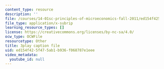 ```yaml
---
content_type: resource
description: ''
file: /courses/14-01sc-principles-of-microeconomics-fall-2011/ed154f425f475ab1b936f068787e1eee_zFIB8-30YhA.vtt
file_type: application/x-subrip
learning_resource_types: []
license: https://creativecommons.org/licenses/by-nc-sa/4.0/
ocw_type: OCWFile
resourcetype: Other
title: 3play caption file
uid: ed154f42-5f47-5ab1-b936-f068787e1eee
video_metadata:
  youtube_id: null
---
```

